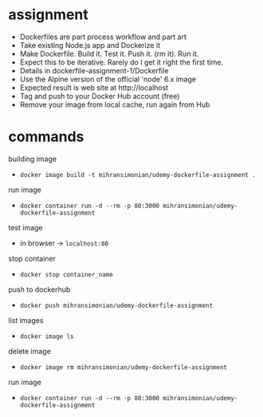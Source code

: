 # assignment
* Dockerfiles are part process workflow and part art
* Take existing Node.js app and Dockerize it
* Make Dockerfile. Build it. Test it. Push it. (rm it). Run it.
* Expect this to be iterative. Rarely do I get it right the first time.
* Details in dockerfile-assignment-1/Dockerfile
* Use the Alpine version of the official 'node' 6.x image
* Expected result is web site at http://localhost 
* Tag and push to your Docker Hub account (free)
* Remove your image from local cache, run again from Hub

# commands
building image
* `docker image build -t mihransimonian/udemy-dockerfile-assignment .`

run image
* `docker container run -d --rm -p 80:3000 mihransimonian/udemy-dockerfile-assignment`

test image
* in browser -> `localhost:80`

stop container
* `docker stop container_name`

push to dockerhub
* `docker push mihransimonian/udemy-dockerfile-assignment`

list images
* `docker image ls`

delete image
* `docker image rm mihransimonian/udemy-dockerfile-assignment`

run image
* `docker container run -d --rm -p 80:3000 mihransimonian/udemy-dockerfile-assignment`
